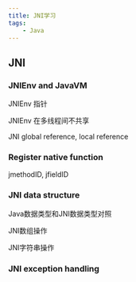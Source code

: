 ```yaml
---
title: JNI学习
tags:
	- Java
---
```


## JNI

### JNIEnv and JavaVM

JNIEnv 指针

JNIEnv 在多线程间不共享

JNI global reference, local reference

### Register native function

jmethodID, jfieldID

### JNI data structure

Java数据类型和JNI数据类型对照

JNI数组操作

JNI字符串操作

### JNI exception handling



